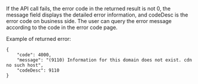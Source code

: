 If the API call fails, the error code in the returned result is not 0, the message field displays the detailed error information, and codeDesc is the error code on business side. The user can query the error message according to the code in the error code page.

Example of returned error:

```
{
    "code": 4000,
    "message": "(9110) Information for this domain does not exist. cdn no such host",
    "codeDesc": 9110
}
```
